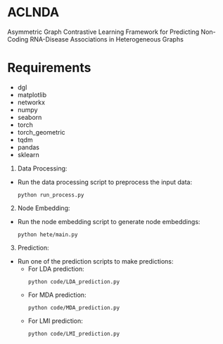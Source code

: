 # ACLNDA
Asymmetric Graph Contrastive Learning Framework for Predicting Non-Coding RNA-Disease Associations in Heterogeneous Graphs
# Requirements

- dgl
- matplotlib
- networkx
- numpy
- seaborn
- torch
- torch_geometric
- tqdm
- pandas
- sklearn
  
1. Data Processing:
- Run the data processing script to preprocess the input data:
  ```
  python run_process.py
  ```

2. Node Embedding:
- Run the node embedding script to generate node embeddings:
  ```
  python hete/main.py
  ```

3. Prediction:
- Run one of the prediction scripts to make predictions:
  - For LDA prediction:
    ```
    python code/LDA_prediction.py
    ```
  - For MDA prediction:
    ```
    python code/MDA_prediction.py
    ```
  - For LMI prediction:
    ```
    python code/LMI_prediction.py
    ```
